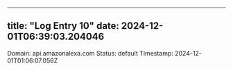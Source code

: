 
---
title: "Log Entry 10"
date: 2024-12-01T06:39:03.204046
---

Domain: api.amazonalexa.com
Status: default
Timestamp: 2024-12-01T01:06:07.056Z
